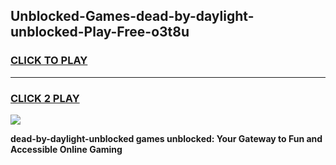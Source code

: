 
## Unblocked-Games-dead-by-daylight-unblocked-Play-Free-o3t8u
<h3>
<a href="https://premium76.site?title=dead-by-daylight-unblocked&ref=23A">CLICK TO PLAY</a></h3>
<hr>

<h3>
<a href="https://premium76.site?title=dead-by-daylight-unblocked&ref=23A">CLICK 2 PLAY</a>
  
</h3>

<a href="https://premium76.site?title=dead-by-daylight-unblocked&ref=23A"><img src="https://clearcache.store/games.png"></a>


**dead-by-daylight-unblocked games unblocked: Your Gateway to Fun and Accessible Online Gaming**
